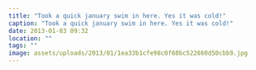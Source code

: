 ```yaml
---
title: "Took a quick january swim in here. Yes it was cold!"
caption: "Took a quick january swim in here. Yes it was cold!"
date: 2013-01-03 09:32
location: ""
tags: ""
image: assets/uploads/2013/01/1ea33b1cfe98c0f68bc522660d50cbb9.jpg
---
```

